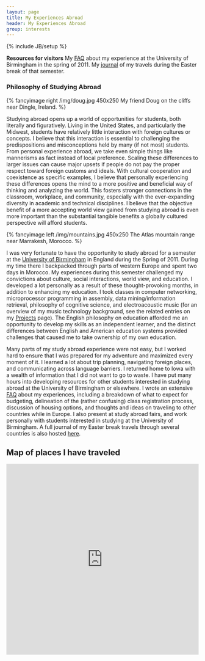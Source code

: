 ```yaml
---
layout: page
title: My Experiences Abroad
header: My Experiences Abroad
group: interests
---
```

{% include JB/setup %}

**Resources for visitors**
My [FAQ](/abroad/brumfaq.html) about my experience at the University of Birmingham in the spring of 2011.
My [journal](/abroad/travels.html) of my travels during the Easter break of that semester.

### Philosophy of Studying Abroad
{% fancyimage right /img/doug.jpg 450x250 My friend Doug on the cliffs near Dingle, Ireland. %}

Studying abroad opens up a world of opportunities for students, both literally and figuratively. Living in the United States, and particularly the Midwest, students have relatively little interaction with foreign cultures or concepts. I believe that this interaction is essential to challenging the predispositions and misconceptions held by many (if not most) students. From personal experience abroad, we take even simple things like mannerisms as fact instead of local preference. Scaling these differences to larger issues can cause major upsets if people do not pay the proper respect toward foreign customs and ideals. With cultural cooperation and coexistence as specific examples, I believe that personally experiencing these differences opens the mind to a more positive and beneficial way of thinking and analyzing the world. This fosters stronger connections in the classroom, workplace, and community, especially with the ever-expanding diversity in academic and technical disciplines. I believe that the objective benefit of a more accepting world view gained from studying abroad is even more important than the substantial tangible benefits a globally cultured perspective will afford students.

{% fancyimage left /img/mountains.jpg 450x250 The Atlas mountain range near Marrakesh, Morocco. %}

I was very fortunate to have the opportunity to study abroad for a semester at the [University of Birmingham](http://www.birmingham.ac.uk/index.aspx) in England during the Spring of 2011. During my time there I backpacked through parts of western Europe and spent two days in Morocco. My experiences during this semester challenged my convictions about culture, social interactions, world view, and education. I developed a lot personally as a result of these thought-provoking months, in addition to enhancing my education. I took classes in computer networking, microprocessor programming in assembly, data mining/information retrieval, philosophy of cognitive science, and electroacoustic music (for an overview of my music technology background, see the related entries on my [Projects](/projects/overview.html) page). The English philosophy on education afforded me an opportunity to develop my skills as an independent learner, and the distinct differences between English and American education systems provided challenges that caused me to take ownership of my own education.

Many parts of my study abroad experience were not easy, but I worked hard to ensure that I was prepared for my adventure and maximized every moment of it. I learned a lot about trip planning, navigating foreign places, and communicating across language barriers. I returned home to Iowa with a wealth of information that I did not want to go to waste. I have put many hours into developing resources for other students interested in studying abroad at the University of Birmingham or elsewhere. I wrote an extensive [FAQ](/abroad/brumfaq.html) about my experiences, including a breakdown of what to expect for budgeting, delineation of the (rather confusing) class registration process, discussion of housing options, and thoughts and ideas on traveling to other countries while in Europe. I also present at study abroad fairs, and work personally with students interested in studying at the University of Birmingham. A full journal of my Easter break travels through several countries is also hosted [here](/abroad/travels.html). 

## Map of places I have traveled

<iframe width="100%" height="500" frameborder="0" scrolling="no" marginheight="0" marginwidth="0" src="https://maps.google.com/maps/ms?msa=0&amp;msid=217859441356518618733.0004b5e291e7d27f908c8&amp;ie=UTF8&amp;t=h&amp;ll=43.771094,7.382813&amp;spn=30.42142,56.25&amp;z=4&amp;output=embed"> </iframe>


